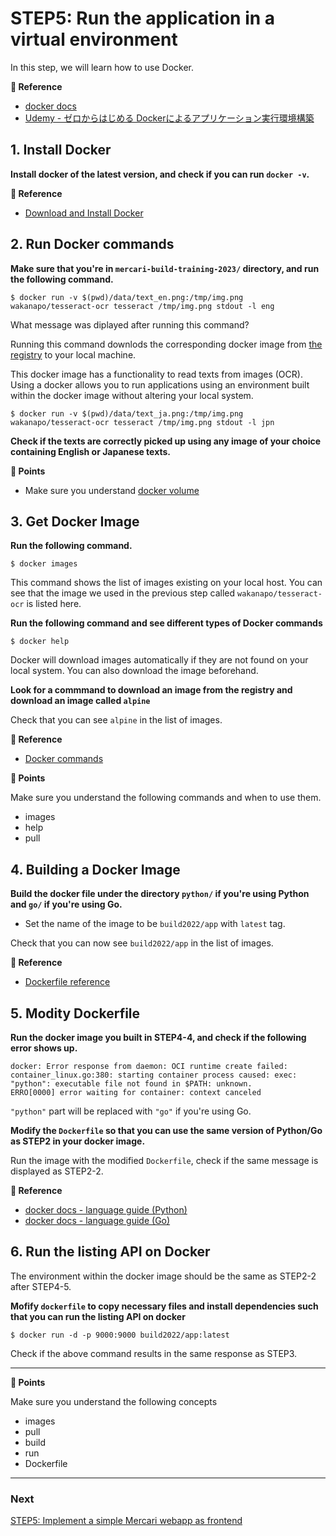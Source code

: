 # STEP5: Run the application in a virtual environment

In this step, we will learn how to use Docker.

**:book: Reference**

* [docker docs](https://docs.docker.com/get-started/overview/)
* [Udemy - ゼロからはじめる Dockerによるアプリケーション実行環境構築](https://www.udemy.com/course/docker-k/)

## 1. Install Docker
**Install docker of the latest version, and check if you can run `docker -v`.**

**:book: Reference**

* [Download and Install Docker](https://docs.docker.com/get-docker/)


## 2. Run Docker commands
**Make sure that you're in `mercari-build-training-2023/` directory, and run the following command.**

```shell
$ docker run -v $(pwd)/data/text_en.png:/tmp/img.png wakanapo/tesseract-ocr tesseract /tmp/img.png stdout -l eng
```

What message was diplayed after running this command?

Running this command downlods the corresponding docker image from [the registry](https://hub.docker.com/repository/docker/wakanapo/tesseract-ocr) to your local machine.

This docker image has a functionality to read texts from images (OCR).
Using a docker allows you to run applications using an environment built within the docker image without altering your local system.

```shell
$ docker run -v $(pwd)/data/text_ja.png:/tmp/img.png wakanapo/tesseract-ocr tesseract /tmp/img.png stdout -l jpn
```

**Check if the texts are correctly picked up using any image of your choice containing English or Japanese texts.**

**:beginner: Points**

* Make sure you understand [docker volume](https://docs.docker.com/storage/volumes/) 

## 3. Get Docker Image

**Run the following command.**
```shell
$ docker images
```
This command shows the list of images existing on your local host.
You can see that the image we used in the previous step called `wakanapo/tesseract-ocr` is listed here.

**Run the following command and see different types of Docker commands**
```
$ docker help
```
Docker will download images automatically if they are not found on your local system. You can also download the image beforehand.


**Look for a commmand to download an image from the registry and download an image called `alpine`**

Check that you can see `alpine` in the list of images.

**:book: Reference**

* [Docker commands](https://docs.docker.com/engine/reference/commandline/docker/)

**:beginner: Points**

Make sure you understand the following commands and when to use them.

* images
* help
* pull


## 4. Building a Docker Image
**Build the docker file under the directory `python/` if you're using Python and `go/` if you're using Go.**

* Set the name of the image to be `build2022/app` with `latest` tag.

Check that you can now see `build2022/app` in the list of images.


**:book: Reference**

* [Dockerfile reference](https://docs.docker.com/engine/reference/builder/)

## 5. Modity Dockerfile
**Run the docker image you built in STEP4-4, and check if the following error shows up.**

```
docker: Error response from daemon: OCI runtime create failed: container_linux.go:380: starting container process caused: exec: "python": executable file not found in $PATH: unknown.
ERRO[0000] error waiting for container: context canceled 
```

`"python"` part will be replaced with `"go"` if you're using Go.


**Modify the `Dockerfile` so that you can use the same version of Python/Go as STEP2 in your docker image.**

Run the image with the modified `Dockerfile`, check if the same message is displayed as STEP2-2.

**:book: Reference**

* [docker docs - language guide (Python)](https://docs.docker.com/language/python/)
* [docker docs - language guide (Go)](https://docs.docker.com/language/golang/)

## 6. Run the listing API on Docker

The environment within the docker image should be the same as STEP2-2 after STEP4-5.

**Mofify `dockerfile` to copy necessary files and install dependencies such that you can run the listing API on docker**


`$ docker run -d -p 9000:9000 build2022/app:latest`

Check if the above command results in the same response as STEP3.

---
**:beginner: Points**

Make sure you understand the following concepts

* images
* pull
* build
* run
* Dockerfile

---

### Next

[STEP5: Implement a simple Mercari webapp as frontend](07-frontend.en.md)